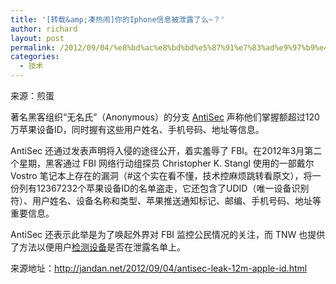 ```yaml
---
title: '[转载&amp;凑热闹]你的Iphone信息被泄露了么~？'
author: richard
layout: post
permalink: /2012/09/04/%e8%bd%ac%e8%bd%bd%e5%87%91%e7%83%ad%e9%97%b9%e4%bd%a0%e7%9a%84iphone%e4%bf%a1%e6%81%af%e8%a2%ab%e6%b3%84%e9%9c%b2%e4%ba%86%e4%b9%88%ef%bc%9f/
categories:
  - 技术
---
```

来源：煎蛋

著名黑客组织“无名氏”（Anonymous）的分支 <a href="https://twitter.com/anonymousirc" rel="external" target="_blank">AntiSec</a> 声称他们掌握额超过120万苹果设备ID，同时握有这些用户姓名、手机号码、地址等信息。

AntiSec 还通过发表声明将入侵的途径公开，着实羞辱了 FBI。在2012年3月第二个星期，黑客通过 FBI 网络行动组探员 Christopher K. Stangl 使用的一部戴尔 Vostro 笔记本上存在的漏洞（#这个实在看不懂，技术控麻烦跳转看原文），将一份列有12367232个苹果设备ID的名单盗走，它还包含了UDID（唯一设备识别符）、用户姓名、设备名称和类型、苹果推送通知标记、邮编、手机号码、地址等重要信息。<!--more-->

AntiSec 还表示此举是为了唤起外界对 FBI 监控公民情况的关注，而 TNW 也提供了方法以便用户<a href="http://thenextweb.com/apple/2012/09/04/heres-check-apple-device-udid-compromised-antisec-leak/" rel="external" target="_blank">检测设备</a>是否在泄露名单上。

来源地址：<http://jandan.net/2012/09/04/antisec-leak-12m-apple-id.html>